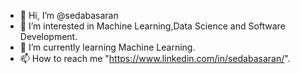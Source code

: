 - 👋  Hi, I’m @sedabasaran
- 👀  I’m interested in Machine Learning,Data Science and Software Development.
- 🌱  I’m currently learning Machine Learning.
- 📫  How to reach me "https://www.linkedin.com/in/sedabasaran/".

<!---
sedabasaran/sedabasaran is a ✨ special ✨ repository because its `README.md` (this file) appears on your GitHub profile.
You can click the Preview link to take a look at your changes.
--->
